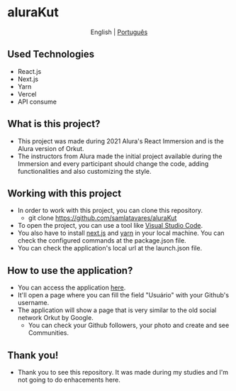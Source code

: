 # aluraKut

<p align="center">
	<span>English</span> | <a href="https://github.com/samlatavares/aluraKut/blob/main/translations/pt-br/README.md">Português</a>
</p>

## Used Technologies
- React.js
- Next.js
- Yarn
- Vercel
- API consume

## What is this project?
- This project was made during 2021 Alura's React Immersion and is the Alura version of Orkut.
- The instructors from Alura made the initial project available during the Immersion and every participant should change the code, adding functionalities and also customizing the style.

## Working with this project
- In order to work with this project, you can clone this repository.
	- git clone https://github.com/samlatavares/aluraKut
- To open the project, you can use a tool like <a href="https://code.visualstudio.com/download" target="_blank">Visual Studio Code</a>.
- You also have to install <a href="https://nextjs.org/docs" target="_blank">next.js</a> and <a href="https://yarnpkg.com/getting-started" target="_blank">yarn</a> in your local machine. You can check the configured commands at the package.json file.
- You can check the application's local url at the launch.json file.

## How to use the application?
- You can access the application <a href="https://alurakut-olive-delta.vercel.app/login" target="_blank">here</a>.
- It'll open a page where you can fill the field "Usuário" with your Github's username.
- The application will show a page that is very similar to the old social network Orkut by Google.
	- You can check your Github followers, your photo and create and see Communities.
	
## Thank you!
- Thank you to see this repository. It was made during my studies and I'm not going to do enhacements here.